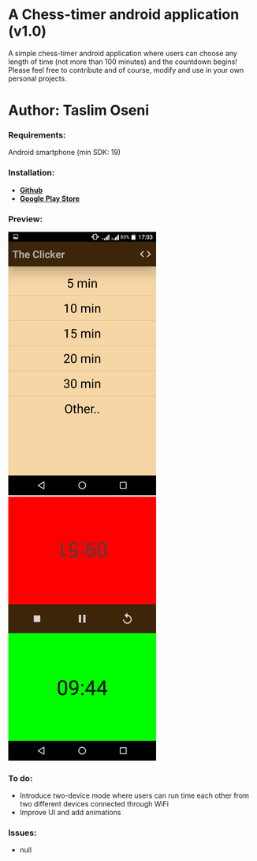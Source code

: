 # A Chess-timer android application (v1.0)

A simple chess-timer android application where users can choose any length of time (not more than 100 minutes) and the countdown begins! Please feel free to contribute and of course, modify and use in your own personal projects.

Author: Taslim Oseni
==========================================================================


### Requirements:

Android smartphone (min SDK: 19)


### Installation:

* <a href="https://github.com/TaslimOseni/Kasparov.git"><b>Github</b></a>
* <a href="https://play.google.com/store/apps/details?id=com.dabinu.apps.chesstimer"><b>Google Play Store</b></a>


### Preview:

<p>
  <img src="picss/Screenshot_20171223-170359.png" width="300px"/>
  <img src="picss/Screenshot_20171223-170549.png" width="300px"/>
</p>


### To do:
* Introduce two-device mode where users can run time each other from two different devices connected through WiFi
* Improve UI and add animations


### Issues:
* null
